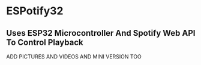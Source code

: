 <h1>ESPotify32</h1>
<h2>Uses ESP32 Microcontroller And Spotify Web API To Control Playback</h2>

ADD PICTURES AND VIDEOS AND MINI VERSION TOO
